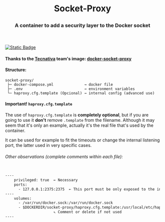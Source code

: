 <h1>
  <p align="center" width="100%">
    Socket-Proxy
  </p> 
</h1>

<h3> 
  <p align="center" width="100%">
    A container to add a security layer to the Docker socket</br>
  </p>
  </br>
</h3>

[![Static Badge](https://img.shields.io/badge/lang-%F0%9F%87%AA%F0%9F%87%B8_es-blue?style=plastic)](README.md)


#### Thanks to the [Tecnativa](https://github.com/Tecnativa) team's image: [docker-socket-proxy](https://github.com/Tecnativa/docker-socket-proxy)

#### Structure:

    socket-proxy/
     ├─ docker-compose.yml              → docker file
     ├─ .env                            → environment variables
     └─ haproxy.cfg.template (Opcional) → internal config (advanced use)

#### Important! `haproxy.cfg.template`

The use of `haproxy.cfg.template` is **completely optional**, but if you are going to use it **don't** remove `.template` from the filename. Although it may seem that it's only an example, actually it's the real file that's used by the container.

It can be used for example to fit the timeouts or change the internal listening port, the latter used in very specific cases.

###### Other observations (complete comments within each file):

```dockerfile

----
    privileged: true  ← Necessary
    ports:
      - 127.0.0.1:2375:2375  ← This port must be only exposed to the internal network
----
    volumes:
      - /var/run/docker.sock:/var/run/docker.sock
      - $DOCKERDIR/socket-proxy/haproxy.cfg.template:/usr/local/etc/haproxy/haproxy.cfg.template
                      ↖ Comment or delete if not used
----
```
